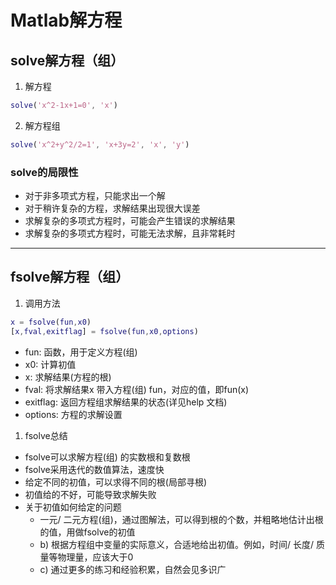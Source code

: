# Matlab解方程

## solve解方程（组）

1. 解方程

```matlab {.line-numbers}
solve('x^2-1x+1=0', 'x')
```

2. 解方程组

```matlab
solve('x^2+y^2/2=1', 'x+3y=2', 'x', 'y')
```

### solve的局限性

* 对于非多项式方程，只能求出一个解
* 对于稍许复杂的方程，求解结果出现很大误差
* 求解复杂的多项式方程时，可能会产生错误的求解结果
* 求解复杂的多项式方程时，可能无法求解，且非常耗时

___

## fsolve解方程（组）

1. 调用方法

```matlab
x = fsolve(fun,x0)
[x,fval,exitflag] = fsolve(fun,x0,options)
```

* fun: 函数，用于定义方程(组)
* x0: 计算初值
* x: 求解结果(方程的根)
* fval: 将求解结果x 带入方程(组) fun，对应的值，即fun(x)
* exitflag: 返回方程组求解结果的状态(详见help 文档)
* options: 方程的求解设置

1. fsolve总结

* fsolve可以求解方程(组) 的实数根和复数根
* fsolve采用迭代的数值算法，速度快
* 给定不同的初值，可以求得不同的根(局部寻根)
* 初值给的不好，可能导致求解失败
* 关于初值如何给定的问题
  * 一元/ 二元方程(组)，通过图解法，可以得到根的个数，并粗略地估计出根的值，用做fsolve的初值
  * b) 根据方程组中变量的实际意义，合适地给出初值。例如，时间/ 长度/ 质量等物理量，应该大于0
  * c) 通过更多的练习和经验积累，自然会见多识广
